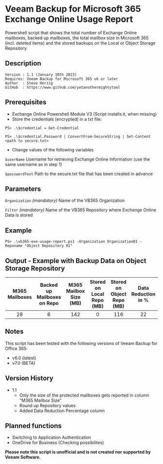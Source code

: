# Veeam Backup for Microsoft 365 Exchange Online Usage Report
Powershell script that shows the total number of Exchange Online mailboxes, backed up mailboxes, the total mailbox size in Microsoft 365 (incl. deleted items) and the stored backups on the Local or Object Storage Repository.

## Description
~~~~
Version : 1.1 (January 10th 2023)
Requires: Veeam Backup for Microsoft 365 v6 or later
Author  : Steve Herzig
GitHub  : https://www.github.com/yetanothermightytool
~~~~

## Prerequisites

- Exchange Online Powershell Module V3 (Script installs it, when missing)
- Store the credentials (encrypted) in a txt file:

`PS> .\$credential = Get-Credential`

`PS> .\$credential.Password | ConvertFrom-SecureString | Set-Content <path to secure.txt>`

- Change values of the following variables

`$userName`             Username for retrieving Exchange Online Information (use the same username as in step 1)

`$passwordText`         Path to the secure.txt file that has been created in advance

## Parameters
`Organization`
_(mandatory)_ Name of the VB365 Organization

`Filter`
_(mandatory)_ Name of the VB365 Repository where Exchange Online Data is stored
  
## Example

`PS> .\vb365-exo-usage-report.ps1 -Organization Organization01 -Reponame "Object Repository 01"`  

## Output - Example with Backup Data on Object Storage Repository

| M365 Mailboxes | Backed up Mailboxes on Repo | M365 Mailbox Size (MB)  | Stored on Local Repo (MB) | Stored on Object Repo (MB) | Data Reduction in %
| :---:          | :---:                       | :---:                   | :---:                     | :---:                      | :---:
| 28             | 6                           | 142                     | 0                         | 116                        | 22


## Notes

This script has been tested with the following versions of Veeam Backup for Office 365:
  - v6.0 (latest)
  - v7.0 (BETA)

## Version History

* 1.1
    * Only the size of the protected mailboxes gets reported in column "M365 Mailbox Size"
    * Round up Repository values
    * Added Data Reduction Percentage column

## Planned functions

- Switching to Application Authentication
- OneDrive for Business (Checking possibilites)

**Please note this script is unofficial and is not created nor supported by Veeam Software.**
